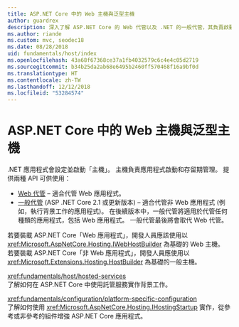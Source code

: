 ```yaml
---
title: ASP.NET Core 中的 Web 主機與泛型主機
author: guardrex
description: 深入了解 ASP.NET Core 的 Web 代管以及 .NET 的一般代管，其負責啟動應用程式以及進行存留期間的管理。
ms.author: riande
ms.custom: mvc, seodec18
ms.date: 08/28/2018
uid: fundamentals/host/index
ms.openlocfilehash: 43a68f67368ce37a1fb4032579c6c4e4c05d2719
ms.sourcegitcommit: b34b25da2ab68e6495b2460ff570468f16a9bf0d
ms.translationtype: HT
ms.contentlocale: zh-TW
ms.lasthandoff: 12/12/2018
ms.locfileid: "53284574"
---
```

# <a name="web-host-and-generic-host-in-aspnet-core"></a>ASP.NET Core 中的 Web 主機與泛型主機

.NET 應用程式會設定並啟動「主機」。 主機負責應用程式啟動和存留期管理。 提供兩種 API 可供使用：

* [Web 代管](xref:fundamentals/host/web-host) &ndash; 適合代管 Web 應用程式。
* [一般代管](xref:fundamentals/host/generic-host) (ASP .NET Core 2.1 或更新版本) &ndash; 適合代管非 Web 應用程式 (例如，執行背景工作的應用程式)。 在後續版本中，一般代管將適用於代管任何種類的應用程式，包括 Web 應用程式。 一般代管最後將會取代 Web 代管。

若要裝載 ASP.NET Core「Web 應用程式」，開發人員應該使用以 <xref:Microsoft.AspNetCore.Hosting.IWebHostBuilder> 為基礎的 Web 主機。 若要裝載 ASP.NET Core「非 Web 應用程式」，開發人員應使用以 <xref:Microsoft.Extensions.Hosting.HostBuilder> 為基礎的一般主機。

<xref:fundamentals/host/hosted-services>  
了解如何在 ASP.NET Core 中使用託管服務實作背景工作。

<xref:fundamentals/configuration/platform-specific-configuration>  
了解如何使用 <xref:Microsoft.AspNetCore.Hosting.IHostingStartup> 實作，從參考或非參考的組件增強 ASP.NET Core 應用程式。
